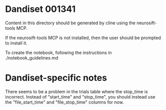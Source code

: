 # Dandiset 001341

Content in this directory should be generated by cline using the neurosift-tools MCP.

If the neurosift-tools MCP is not installed, then the user should be prompted to install it.

To create the notebook, following the instructions in ./notebook_guidelines.md

# Dandiset-specific notes

There seems to be a problem in the trials table where the stop_time is incorrect. Instead of "start_time" and "stop_time", you should instead use the "file_start_time" and "file_stop_time" columns for now.
